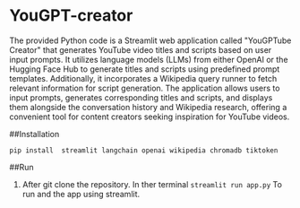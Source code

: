# YouGPT-creator

The provided Python code is a Streamlit web application called "YouGPTube Creator" that generates YouTube video titles and scripts based on user input prompts. It utilizes language models (LLMs) from either OpenAI or the Hugging Face Hub to generate titles and scripts using predefined prompt templates. Additionally, it incorporates a Wikipedia query runner to fetch relevant information for script generation. The application allows users to input prompts, generates corresponding titles and scripts, and displays them alongside the conversation history and Wikipedia research, offering a convenient tool for content creators seeking inspiration for YouTube videos.


##Installation
  
  `pip install  streamlit langchain openai wikipedia chromadb tiktoken`

##Run

1. After git clone the repository. In ther terminal
       `streamlit run app.py`
   To run and the app using streamlit.
